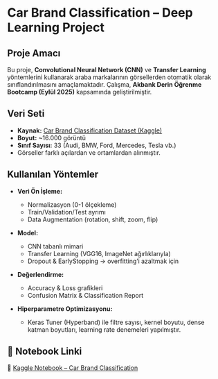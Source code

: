 # Car Brand Classification – Deep Learning Project  

## Proje Amacı  
Bu proje, **Convolutional Neural Network (CNN)** ve **Transfer Learning** yöntemlerini kullanarak araba markalarının görsellerden otomatik olarak sınıflandırılmasını amaçlamaktadır. Çalışma, **Akbank Derin Öğrenme Bootcamp (Eylül 2025)** kapsamında geliştirilmiştir.  

## Veri Seti  
- **Kaynak:** [Car Brand Classification Dataset (Kaggle)](https://www.kaggle.com/datasets/ahmedelsany/car-brand-classification-dataset)  
- **Boyut:** ~16.000 görüntü  
- **Sınıf Sayısı:** 33 (Audi, BMW, Ford, Mercedes, Tesla vb.)  
- Görseller farklı açılardan ve ortamlardan alınmıştır.  

## Kullanılan Yöntemler  
- **Veri Ön İşleme:**  
  - Normalizasyon (0-1 ölçekleme)  
  - Train/Validation/Test ayrımı  
  - Data Augmentation (rotation, shift, zoom, flip)  

- **Model:**  
  - CNN tabanlı mimari  
  - Transfer Learning (VGG16, ImageNet ağırlıklarıyla)  
  - Dropout & EarlyStopping → overfitting’i azaltmak için  

- **Değerlendirme:**  
  - Accuracy & Loss grafikleri  
  - Confusion Matrix & Classification Report   

- **Hiperparametre Optimizasyonu:**  
  - Keras Tuner (Hyperband) ile filtre sayısı, kernel boyutu, dense katman boyutları, learning rate denemeleri yapılmıştır.  

## 📎 Notebook Linki  
🔗 [Kaggle Notebook – Car Brand Classification](https://www.kaggle.com/code/atakanakdoan/notebook61fd9851d8)  
